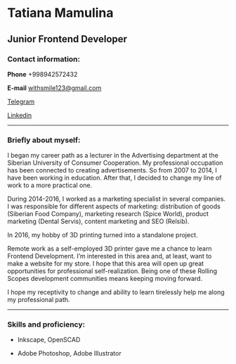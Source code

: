 

# Tatiana Mamulina

## Junior Frontend Developer


### Contact information:

**Phone** +998942572432

**E-mail** withsmile123@gmail.com

[Telegram](https://t.me/cookieform3d)


[Linkedin](https://www.linkedin.com/in/tatiana-mamulina/)


***


### Briefly about myself:

I began my career path as a lecturer in the Advertising department at the Siberian University of Consumer Cooperation. My professional occupation has been connected to creating advertisements. So from 2007 to 2014, I have been working in education. After that, I decided to change my line of work to a more practical one. 


During 2014-2016, I worked as a marketing specialist in several companies. I was responsible for different aspects of marketing: distribution of goods (Siberian Food Company), marketing research (Spice World), product marketing (Dental Servis), content marketing and SEO (Relsib). 


In 2016, my hobby of 3D printing turned into a standalone project.


Remote work as a self-employed 3D printer gave me a chance to learn Frontend Development. I’m interested in this area and, at least, want to make a website for my store. I hope that this area will open up great opportunities for professional self-realization. Being one of these Rolling Scopes development communities means keeping moving forward.


I hope my receptivity to change and ability to learn tirelessly help me along my professional path.


***


### Skills and proficiency:

* Inkscape, OpenSCAD

* Adobe Photoshop, Adobe Illustrator

  

